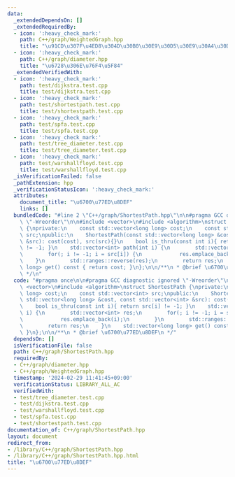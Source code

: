 ```yaml
---
data:
  _extendedDependsOn: []
  _extendedRequiredBy:
  - icon: ':heavy_check_mark:'
    path: C++/graph/WeightedGraph.hpp
    title: "\u91CD\u307F\u4ED8\u304D\u30B0\u30E9\u30D5\u30E9\u30A4\u30D6\u30E9\u30EA"
  - icon: ':heavy_check_mark:'
    path: C++/graph/diameter.hpp
    title: "\u6728\u306E\u76F4\u5F84"
  _extendedVerifiedWith:
  - icon: ':heavy_check_mark:'
    path: test/dijkstra.test.cpp
    title: test/dijkstra.test.cpp
  - icon: ':heavy_check_mark:'
    path: test/shortestpath.test.cpp
    title: test/shortestpath.test.cpp
  - icon: ':heavy_check_mark:'
    path: test/spfa.test.cpp
    title: test/spfa.test.cpp
  - icon: ':heavy_check_mark:'
    path: test/tree_diameter.test.cpp
    title: test/tree_diameter.test.cpp
  - icon: ':heavy_check_mark:'
    path: test/warshallfloyd.test.cpp
    title: test/warshallfloyd.test.cpp
  _isVerificationFailed: false
  _pathExtension: hpp
  _verificationStatusIcon: ':heavy_check_mark:'
  attributes:
    document_title: "\u6700\u77ED\u8DEF"
    links: []
  bundledCode: "#line 2 \"C++/graph/ShortestPath.hpp\"\n\n#pragma GCC diagnostic ignored\
    \ \"-Wreorder\"\n\n#include <vector>\n#include <algorithm>\nstruct ShortestPath\
    \ {\nprivate:\n    const std::vector<long long> cost;\n    const std::vector<int>\
    \ src;\npublic:\n    ShortestPath(const std::vector<long long> &cost, const std::vector<int>\
    \ &src): cost(cost), src(src){}\n    bool is_thru(const int i){ return src[i]\
    \ != -1; }\n    std::vector<int> path(int i) {\n        std::vector<int> res;\n\
    \        for(; i != -1; i = src[i]) {\n            res.emplace_back(i);\n    \
    \    }\n        std::ranges::reverse(res);\n        return res;\n    }\n    std::vector<long\
    \ long> get() const { return cost; }\n};\n\n/**\n * @brief \u6700\u77ED\u8DEF\n\
    \ */\n"
  code: "#pragma once\n\n#pragma GCC diagnostic ignored \"-Wreorder\"\n\n#include\
    \ <vector>\n#include <algorithm>\nstruct ShortestPath {\nprivate:\n    const std::vector<long\
    \ long> cost;\n    const std::vector<int> src;\npublic:\n    ShortestPath(const\
    \ std::vector<long long> &cost, const std::vector<int> &src): cost(cost), src(src){}\n\
    \    bool is_thru(const int i){ return src[i] != -1; }\n    std::vector<int> path(int\
    \ i) {\n        std::vector<int> res;\n        for(; i != -1; i = src[i]) {\n\
    \            res.emplace_back(i);\n        }\n        std::ranges::reverse(res);\n\
    \        return res;\n    }\n    std::vector<long long> get() const { return cost;\
    \ }\n};\n\n/**\n * @brief \u6700\u77ED\u8DEF\n */"
  dependsOn: []
  isVerificationFile: false
  path: C++/graph/ShortestPath.hpp
  requiredBy:
  - C++/graph/diameter.hpp
  - C++/graph/WeightedGraph.hpp
  timestamp: '2024-02-29 11:41:45+09:00'
  verificationStatus: LIBRARY_ALL_AC
  verifiedWith:
  - test/tree_diameter.test.cpp
  - test/dijkstra.test.cpp
  - test/warshallfloyd.test.cpp
  - test/spfa.test.cpp
  - test/shortestpath.test.cpp
documentation_of: C++/graph/ShortestPath.hpp
layout: document
redirect_from:
- /library/C++/graph/ShortestPath.hpp
- /library/C++/graph/ShortestPath.hpp.html
title: "\u6700\u77ED\u8DEF"
---
```


